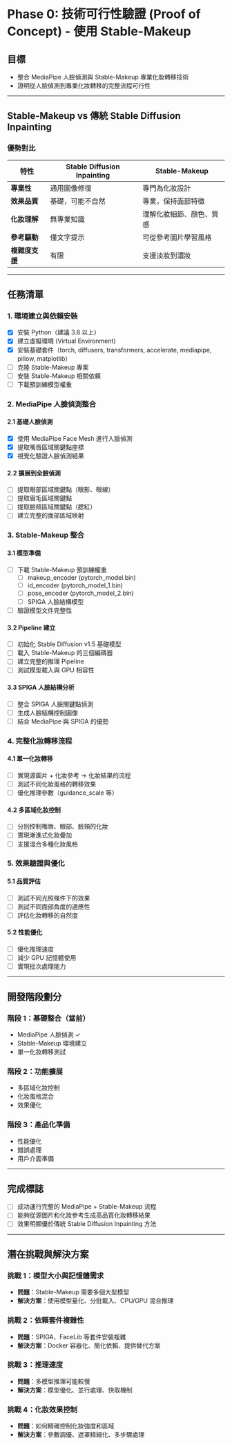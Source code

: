 # Phase 0: 技術可行性驗證 (Proof of Concept) - 使用 Stable-Makeup

## 目標
- 整合 MediaPipe 人臉偵測與 Stable-Makeup 專業化妝轉移技術
- 證明從人臉偵測到專業化妝轉移的完整流程可行性

---

## Stable-Makeup vs 傳統 Stable Diffusion Inpainting

### 優勢對比
| 特性 | Stable Diffusion Inpainting | Stable-Makeup |
|------|----------------------------|---------------|
| **專業性** | 通用圖像修復 | 專門為化妝設計 |
| **效果品質** | 基礎，可能不自然 | 專業，保持面部特徵 |
| **化妝理解** | 無專業知識 | 理解化妝細節、顏色、質感 |
| **參考驅動** | 僅文字提示 | 可從參考圖片學習風格 |
| **複雜度支援** | 有限 | 支援淡妝到濃妝 |

---

## 任務清單

### 1. 環境建立與依賴安裝
- [x] 安裝 Python（建議 3.8 以上）
- [x] 建立虛擬環境 (Virtual Environment)
- [x] 安裝基礎套件（torch, diffusers, transformers, accelerate, mediapipe, pillow, matplotlib）
- [ ] 克隆 Stable-Makeup 專案
- [ ] 安裝 Stable-Makeup 相關依賴
- [ ] 下載預訓練模型權重

### 2. MediaPipe 人臉偵測整合

#### 2.1 基礎人臉偵測
- [x] 使用 MediaPipe Face Mesh 進行人臉偵測
- [x] 提取嘴唇區域關鍵點座標
- [x] 視覺化驗證人臉偵測結果

#### 2.2 擴展到全臉偵測
- [ ] 提取眼部區域關鍵點（眼影、眼線）
- [ ] 提取眉毛區域關鍵點
- [ ] 提取臉頰區域關鍵點（腮紅）
- [ ] 建立完整的面部區域映射

### 3. Stable-Makeup 整合

#### 3.1 模型準備
- [ ] 下載 Stable-Makeup 預訓練權重
  - [ ] makeup_encoder (pytorch_model.bin)
  - [ ] id_encoder (pytorch_model_1.bin)
  - [ ] pose_encoder (pytorch_model_2.bin)
  - [ ] SPIGA 人臉結構模型
- [ ] 驗證模型文件完整性

#### 3.2 Pipeline 建立
- [ ] 初始化 Stable Diffusion v1.5 基礎模型
- [ ] 載入 Stable-Makeup 的三個編碼器
- [ ] 建立完整的推理 Pipeline
- [ ] 測試模型載入與 GPU 相容性

#### 3.3 SPIGA 人臉結構分析
- [ ] 整合 SPIGA 人臉關鍵點偵測
- [ ] 生成人臉結構控制圖像
- [ ] 結合 MediaPipe 與 SPIGA 的優勢

### 4. 完整化妝轉移流程

#### 4.1 單一化妝轉移
- [ ] 實現源圖片 + 化妝參考 → 化妝結果的流程
- [ ] 測試不同化妝風格的轉移效果
- [ ] 優化推理參數（guidance_scale 等）

#### 4.2 多區域化妝控制
- [ ] 分別控制嘴唇、眼部、臉頰的化妝
- [ ] 實現漸進式化妝疊加
- [ ] 支援混合多種化妝風格

### 5. 效果驗證與優化

#### 5.1 品質評估
- [ ] 測試不同光照條件下的效果
- [ ] 測試不同面部角度的適應性
- [ ] 評估化妝轉移的自然度

#### 5.2 性能優化
- [ ] 優化推理速度
- [ ] 減少 GPU 記憶體使用
- [ ] 實現批次處理能力

---

## 開發階段劃分

### 階段 1：基礎整合（當前）
- MediaPipe 人臉偵測 ✓
- Stable-Makeup 環境建立
- 單一化妝轉移測試

### 階段 2：功能擴展
- 多區域化妝控制
- 化妝風格混合
- 效果優化

### 階段 3：產品化準備
- 性能優化
- 錯誤處理
- 用戶介面準備

---

## 完成標誌
- [ ] 成功運行完整的 MediaPipe + Stable-Makeup 流程
- [ ] 能夠從源圖片和化妝參考生成高品質化妝轉移結果
- [ ] 效果明顯優於傳統 Stable Diffusion Inpainting 方法

---

## 潛在挑戰與解決方案

### 挑戰 1：模型大小與記憶體需求
- **問題**：Stable-Makeup 需要多個大型模型
- **解決方案**：使用模型量化、分批載入、CPU/GPU 混合推理

### 挑戰 2：依賴套件複雜性
- **問題**：SPIGA、FaceLib 等套件安裝複雜
- **解決方案**：Docker 容器化、簡化依賴、提供替代方案

### 挑戰 3：推理速度
- **問題**：多模型推理可能較慢
- **解決方案**：模型優化、並行處理、快取機制

### 挑戰 4：化妝效果控制
- **問題**：如何精確控制化妝強度和區域
- **解決方案**：參數調優、遮罩精細化、多步驟處理
